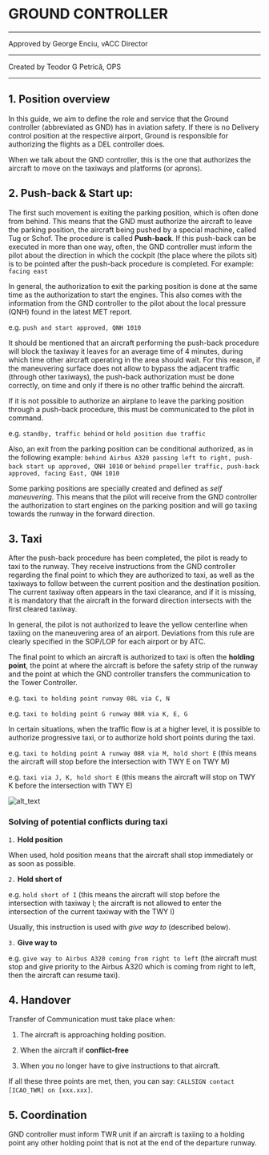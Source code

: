 # GROUND CONTROLLER

**  **


Approved by George Enciu, vACC Director

**  **

Created by Teodor G Petrică, OPS

**  **


## 1. Position overview

In this guide, we aim to define the role and service that the Ground controller (abbreviated as GND) has in aviation safety. If there is no Delivery control position at the respective airport, Ground is responsible for authorizing the flights as a DEL controller does.

When we talk about the GND controller, this is the one that authorizes the aircraft to move on the taxiways and platforms (or aprons). 

## 2. Push-back & Start up:

The first such movement is exiting the parking position, which is often done from behind. This means that the GND must authorize the aircraft to leave the parking position, the aircraft being pushed by a special machine, called Tug or Schof. The procedure is called **Push-back**. If this push-back can be executed in more than one way, often, the GND controller must inform the pilot about the direction in which the cockpit (the place where the pilots sit) is to be pointed after the push-back procedure is completed. For example: `facing east`

In general, the authorization to exit the parking position is done at the same time as the authorization to start the engines. This also comes with the information from the GND controller to the pilot about the local pressure (QNH) found in the latest MET report.

e.g. `push and start approved, QNH 1010`

It should be mentioned that an aircraft performing the push-back procedure will block the taxiway it leaves for an average time of 4 minutes, during which time other aircraft operating in the area should wait. For this reason, if the maneuvering surface does not allow to bypass the adjacent traffic (through other taxiways), the push-back authorization must be done correctly, on time and only if there is no other traffic behind the aircraft.

If it is not possible to authorize an airplane to leave the parking position through a push-back procedure, this must be communicated to the pilot in command.

e.g. `standby, traffic behind` or `hold position due traffic`

Also, an exit from the parking position can be conditional authorized, as in the following example: `behind Airbus A320 passing left to right, push-back start up approved, QNH 1010` or `behind propeller traffic, push-back approved, facing East, QNH 1010`

Some parking positions are specially created and defined as *self maneuvering*. This means that the pilot will receive from the GND controller the authorization to start engines on the parking position and will go taxiing towards the runway in the forward direction.

## 3. Taxi

After the push-back procedure has been completed, the pilot is ready to taxi to the runway. They receive instructions from the GND controller regarding the final point to which they are authorized to taxi, as well as the taxiways to follow between the current position and the destination position. The current taxiway often appears in the taxi clearance, and if it is missing, it is mandatory that the aircraft in the forward direction intersects with the first cleared taxiway.

In general, the pilot is not authorized to leave the yellow centerline when taxiing on the maneuvering area of an airport. Deviations from this rule are clearly specified in the SOP/LOP for each airport or by ATC.

The final point to which an aircraft is authorized to taxi is often the **holding point**, the point at where the aircraft is before the safety strip of the runway and the point at which the GND controller transfers the communication to the Tower Controller.

e.g. `taxi to holding point runway 08L via C, N`

e.g. `taxi to holding point G runway 08R via K, E, G`

In certain situations, when the traffic flow is at a higher level, it is possible to authorize progressive taxi, or to authorize hold short points during the taxi.

e.g. `taxi to holding point A runway 08R via M, hold short E` (this means the aircraft will stop before the intersection with TWY E on TWY M)

e.g. `taxi via J, K, hold short E` (this means the aircraft will stop on TWY K before the intersection with TWY E)

![alt_text](../../images/LROP_taxi.png)

### Solving of potential conflicts during taxi

```1.``` **Hold position**

When used, hold position means that the aircraft shall stop immediately or as soon as possible. 

```2.``` **Hold short of**

e.g. `hold short of I` (this means the aircraft will stop before the intersection with taxiway I; the aircraft is not allowed to enter the intersection of the current taxiway with the TWY I)

Usually, this instruction is used with *give way to* (described below).

```3.``` **Give way to**

e.g. `give way to Airbus A320 coming from right to left` (the aircraft must stop and give priority to the Airbus A320 which is coming from right to left, then the aircraft can resume taxi).

## 4. Handover

Transfer of Communication must take place when:
1. The aircraft is approaching holding position.

2. When the aircraft if **conflict-free**

3. When you no longer have to give instructions to that aircraft.

If all these three points are met, then, you can say: ```CALLSIGN contact [ICAO_TWR] on [xxx.xxx]```.

## 5. Coordination

GND controller must inform TWR unit if an aircraft is taxiing to a holding point any other holding point that is not at the end of the departure runway.


